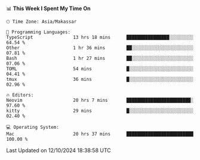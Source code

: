 <!--START_SECTION:waka-->
📊 **This Week I Spent My Time On** 

```text
🕑︎ Time Zone: Asia/Makassar

💬 Programming Languages: 
TypeScript               13 hrs 18 mins      ████████████████░░░░░░░░░   64.54 % 
Other                    1 hr 36 mins        ██░░░░░░░░░░░░░░░░░░░░░░░   07.81 % 
Bash                     1 hr 27 mins        ██░░░░░░░░░░░░░░░░░░░░░░░   07.06 % 
TOML                     54 mins             █░░░░░░░░░░░░░░░░░░░░░░░░   04.41 % 
tmux                     36 mins             █░░░░░░░░░░░░░░░░░░░░░░░░   02.96 % 

🔥 Editors: 
Neovim                   20 hrs 7 mins       ████████████████████████░   97.60 % 
kitty                    29 mins             █░░░░░░░░░░░░░░░░░░░░░░░░   02.40 % 

💻 Operating System: 
Mac                      20 hrs 37 mins      █████████████████████████   100.00 % 
```


 Last Updated on 12/10/2024 18:38:58 UTC
<!--END_SECTION:waka-->
